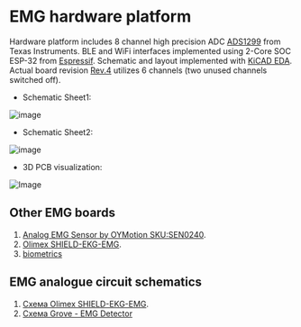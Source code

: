 # EMG hardware platform

Hardware platform includes 8 channel high precision ADC [ADS1299](https://www.ti.com/product/ADS1299) from Texas Instruments. BLE and WiFi interfaces implemented using 2-Core SOC ESP-32 from [Espressif](https://www.espressif.com/). Schematic and layout implemented with [KiCAD EDA](https://kicad.org/). Actual board revision [Rev.4](https://github.com/RF-Lab/emg_platform/tree/master/hw_platform/ADS1299EMG8xR2) utilizes 6 channels (two unused channels switched off).

* Schematic Sheet1:

![image](https://i.ibb.co/HHzVzzM/schematic-emg8x-rev4-page1.png)

* Schematic Sheet2:

![image](https://i.ibb.co/LxM08Mz/schematic-emg8x-rev4-page2.png)

* 3D PCB visualization:

![Image](https://i.ibb.co/WxPzTH6/emg-8-6-x-R4.png)

## Other EMG boards
1. [Analog EMG Sensor by OYMotion SKU:SEN0240](https://www.dfrobot.com/wiki/index.php/Analog_EMG_Sensor_by_OYMotion_SKU:SEN0240).
2. [Olimex SHIELD-EKG-EMG](https://www.olimex.com/Products/Duino/Shields/SHIELD-EKG-EMG/open-source-hardware).
3. [biometrics](http://www.biometricsltd.com/wireless-sensors.htm)
 
## EMG analogue circuit schematics
1. [Схема Olimex SHIELD-EKG-EMG](https://www.olimex.com/Products/Duino/Shields/SHIELD-EKG-EMG/resources/SHIELD-EKG-EMG-REV-B-SCHEMATIC.pdf).
2. [Схема Grove - EMG Detector](https://static.chipdip.ru/lib/843/DOC003843068.pdf)



